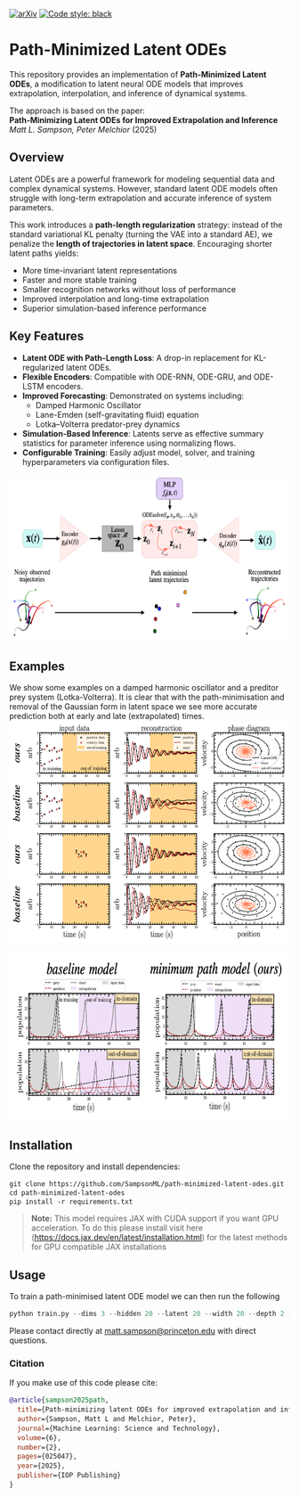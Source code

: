 [![arXiv](https://img.shields.io/badge/arXiv-2401.07313-<COLOR>.svg)](https://arxiv.org/abs/2410.08923)
[![Code style: black](https://img.shields.io/badge/code%20style-black-000000.svg)](https://github.com/psf/black)
# Path-Minimized Latent ODEs

This repository provides an implementation of **Path-Minimized Latent ODEs**, a modification to latent neural ODE models that improves extrapolation, interpolation, and inference of dynamical systems.  

The approach is based on the paper:  
**Path-Minimizing Latent ODEs for Improved Extrapolation and Inference**  
*Matt L. Sampson, Peter Melchior* (2025) 

## Overview

Latent ODEs are a powerful framework for modeling sequential data and complex dynamical systems. However, standard latent ODE models often struggle with long-term extrapolation and accurate inference of system parameters.  

This work introduces a **path-length regularization** strategy: instead of the standard variational KL penalty (turning the VAE into a standard AE), we penalize the **length of trajectories in latent space**. Encouraging shorter latent paths yields:

- More time-invariant latent representations  
- Faster and more stable training  
- Smaller recognition networks without loss of performance  
- Improved interpolation and long-time extrapolation  
- Superior simulation-based inference performance  


## Key Features

- **Latent ODE with Path-Length Loss**: A drop-in replacement for KL-regularized latent ODEs.  
- **Flexible Encoders**: Compatible with ODE-RNN, ODE-GRU, and ODE-LSTM encoders.  
- **Improved Forecasting**: Demonstrated on systems including:
  - Damped Harmonic Oscillator  
  - Lane-Emden (self-gravitating fluid) equation  
  - Lotka–Volterra predator-prey dynamics  
- **Simulation-Based Inference**: Latents serve as effective summary statistics for parameter inference using normalizing flows.  
- **Configurable Training**: Easily adjust model, solver, and training hyperparameters via configuration files.  

<img src="/images/pipeline.png" height="300">


## Examples
We show some examples on a damped harmonic oscillator and a preditor prey system (Lotka-Volterra).
It is clear that with the path-minimisation and removal of the Gaussian form in latent space we see more accurate prediction both at early and late (extrapolated) times.
<img src="/images/harmonic.png" height="400">


<img src="/images/lotka-volterra.png" height="300">


## Installation

Clone the repository and install dependencies:

```shell
git clone https://github.com/SampsonML/path-minimized-latent-odes.git
cd path-minimized-latent-odes
pip install -r requirements.txt 
```
> **Note:** This model requires JAX with CUDA support if you want GPU acceleration.
> To do this please install visit here (https://docs.jax.dev/en/latest/installation.html) for the latest methods for GPU compatible JAX installations


## Usage 
To train a path-minimised latent ODE model we can then run the following 
```python
python train.py --dims 3 --hidden 20 --latent 20 --width 20 --depth 2 --alpha 1 --lr 0.01 --steps 5000 --data "/path/to/data_array/" --time "/path/to/time_array/" --precision64 True
```
Please contact directly at matt.sampson@princeton.edu with direct questions.

### Citation
If you make use of this code please cite:
```bibtex
@article{sampson2025path,
  title={Path-minimizing latent ODEs for improved extrapolation and inference},
  author={Sampson, Matt L and Melchior, Peter},
  journal={Machine Learning: Science and Technology},
  volume={6},
  number={2},
  pages={025047},
  year={2025},
  publisher={IOP Publishing}
}
```


